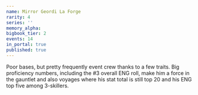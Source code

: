 ```yaml
---
name: Mirror Geordi La Forge
rarity: 4
series: ''
memory_alpha:
bigbook_tier: 2
events: 14
in_portal: true
published: true
---
```


Poor bases, but pretty frequently event crew thanks to a few traits. Big proficiency numbers, including the #3 overall ENG roll, make him a force in the gauntlet and also voyages where his stat total is still top 20 and his ENG top five among 3-skillers.
